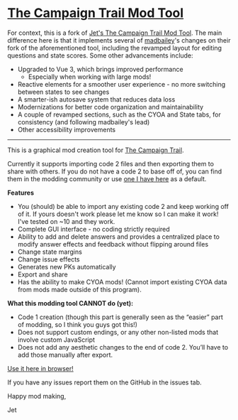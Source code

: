 # [The Campaign Trail Mod Tool](https://strawberrymaster.github.io/tct-mod-tool/)

For context, this is a fork of [Jet's The Campaign Trail Mod Tool](https://jetsimon.com/Jets-The-Campaign-Trail-Mod-Tool-Website/). The main difference here is that it implements several of [madbailey](https://github.com/madbailey)'s changes on their fork of the aforementioned tool, including the revamped layout for editing questions and state scores. Some other advancements include:
* Upgraded to Vue 3, which brings improved performance
    * Especially when working with large mods!
* Reactive elements for a smoother user experience - no more switching between states to see changes
* A smarter-ish autosave system that reduces data loss
* Modernizations for better code organization and maintainability
* A couple of revamped sections, such as the CYOA and State tabs, for consistency (and following madbailey's lead)
* Other accessibility improvements

----

This is a graphical mod creation tool for [The Campaign Trail](https://www.americanhistoryusa.com/campaign-trail/).

Currently it supports importing code 2 files and then exporting them to share with others. If you do not have a code 2 to base off of, you can find them in the modding community or use [one I have here](https://raw.githubusercontent.com/JetSimon/Jets-The-Campaign-Trail-Mod-Tool/main/src/default_code2.js) as a default.

**Features**

* You (should) be able to import any existing code 2 and keep working off of it. If yours doesn't work please let me know so I can make it work! I've tested on ~10 and they work.
* Complete GUI interface - no coding strictly required
* Ability to add and delete answers and provides a centralized place to modify answer effects and feedback without flipping around files
* Change state margins
* Change issue effects
* Generates new PKs automatically
* Export and share
* Has the ability to make CYOA mods! (Cannot import existing CYOA data from mods made outside of this program).

**What this modding tool CANNOT do (yet):**

* Code 1 creation (though this part is generally seen as the “easier” part of modding, so I think you guys got this!)
* Does not support custom endings, or any other non-listed mods that involve custom JavaScript
* Does not add any aesthetic changes to the end of code 2. You’ll have to add those manually after export.

[Use it here in browser!](https://jetsimon.com/Jets-The-Campaign-Trail-Mod-Tool-Website/)

If you have any issues report them on the GitHub in the issues tab.

Happy mod making,

Jet
